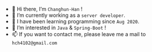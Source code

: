 - 👋 Hi there, I’m `Changhun-Han` !
- 🌱 I’m currently working as a `server developer`.
- 📖 I have been learning programming since `Aug 2020`.
- 👀 I’m interested in `Java` & `Spring-Boot` !
- 📫 If you want to contact me, please leave me a mail to `hch4102@gmail.com`
